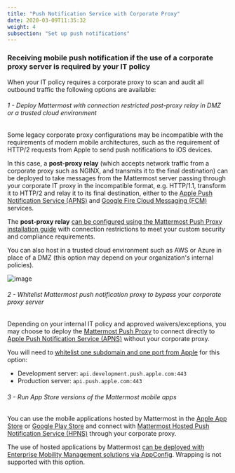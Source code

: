 ```yaml
---
title: "Push Notification Service with Corporate Proxy"
date: 2020-03-09T11:35:32
weight: 4
subsection: "Set up push notifications"
---
```


### Receiving mobile push notification if the use of a corporate proxy server is required by your IT policy

When your IT policy requires a corporate proxy to scan and audit all outbound traffic the following options are available:

###### 1 - Deploy Mattermost with connection restricted post-proxy relay in DMZ or a trusted cloud environment

Some legacy corporate proxy configurations may be incompatible with the requirements of modern mobile architectures, such as the requirement of HTTP/2 requests from Apple to send push notifications to iOS devices.

In this case, a **post-proxy relay** (which accepts network traffic from a corporate proxy such as NGINX, and transmits it to the final destination) can be deployed to take messages from the Mattermost server passing through your corporate IT proxy in the incompatible format, e.g. HTTP/1.1, transform it to HTTP/2 and relay it to its final destination, either to the [Apple Push Notification Service (APNS)](https://developer.apple.com/library/archive/documentation/NetworkingInternet/Conceptual/RemoteNotificationsPG/APNSOverview.html#//apple_ref/doc/uid/TP40008194-CH8-SW1) and [Google Fire Cloud Messaging (FCM)](https://firebase.google.com/docs/cloud-messaging) services.

The **post-proxy relay** [can be configured using the Mattermost Push Proxy installation guide](https://developers.mattermost.com/contribute/mobile/push-notifications/service) with connection restrictions to meet your custom security and compliance requirements.

You can also host in a trusted cloud environment such as AWS or Azure in place of a DMZ (this option may depend on your organization's internal policies).

![image](/img/mobile/post-proxy-relay.png)

###### 2 - Whitelist Mattermost push notification proxy to bypass your corporate proxy server

Depending on your internal IT policy and approved waivers/exceptions, you may choose to deploy the [Mattermost Push Proxy](https://developers.mattermost.com/contribute/mobile/push-notifications/service/) to connect directly to [Apple Push Notification Service (APNS)](https://developer.apple.com/library/archive/documentation/NetworkingInternet/Conceptual/RemoteNotificationsPG/APNSOverview.html#//apple_ref/doc/uid/TP40008194-CH8-SW1) without your corporate proxy.

You will need to [whitelist one subdomain and one port from Apple](https://developer.apple.com/library/archive/documentation/NetworkingInternet/Conceptual/RemoteNotificationsPG/CommunicatingwithAPNs.html#//apple_ref/doc/uid/TP40008194-CH11-SW1) for this option:

 - Development server: `api.development.push.apple.com:443`
 - Production server: `api.push.apple.com:443`

###### 3 - Run App Store versions of the Mattermost mobile apps

You can use the mobile applications hosted by Mattermost in the [Apple App Store](https://apps.apple.com/ca/app/mattermost/id1257222717) or [Google Play Store](https://play.google.com/store/apps/details?id=com.mattermost.rn) and connect with [Mattermost Hosted Push Notification Service (HPNS)](https://docs.mattermost.com/mobile/mobile-hpns.html) through your corporate proxy.

The use of hosted applications by Mattermost [can be deployed with Enterprise Mobility Management solutions via AppConfig](https://docs.mattermost.com/mobile/mobile-appconfig.html). Wrapping is not supported with this option.